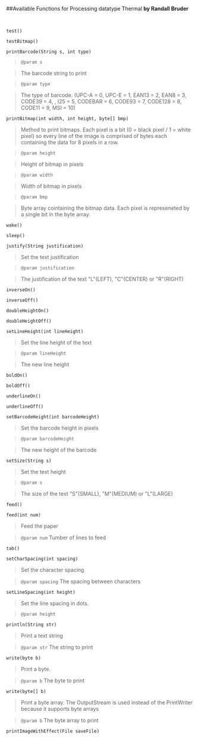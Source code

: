 ##Available Functions for Processing datatype Thermal
**by Randall Bruder**

<br />

`test()`

`testBitmap()`

`printBarcode(String s, int type)`
>`@param s`

>The barcode string to print

>`@param type`

>The type of barcode. (UPC-A = 0, UPC-E = 1, EAN13 = 2, EAN8 = 3, CODE39 = 4, , I25 = 5, CODEBAR = 6, CODE93 = 7, CODE128 = 8, CODE11 = 9, MSI = 10)
   
`printBitmap(int width, int height, byte[] bmp)`
>Method to print bitmaps. Each pixel is a bit (0 = black pixel / 1 = white pixel) so every line of the image is comprised of bytes each containing the data for 8 pixels in a row.

>`@param height`

>Height of bitmap in pixels

>`@param width`

>Width of bitmap in pixels

>`@param bmp`

>Byte array cointaining the bitmap data. Each pixel is represeneted by a single bit in the byte array.
	
`wake()`

`sleep()`

`justify(String justification)`
>Set the text justification

>`@param justification`

>The justification of the text "L"(LEFT), "C"(CENTER) or "R"(RIGHT)

`inverseOn()`

`inverseOff()`

`doubleHeightOn()`

`doubleHeightOff()`

`setLineHeight(int lineHeight)`
>Set the line height of the text

>`@param lineHeight`

>The new line height
	
`boldOn()`

`boldOff()`

`underlineOn()`

`underlineOff()`

`setBarcodeHeight(int barcodeHeight)`
>Set the barcode height in pixels

>`@param barcodeHeight`

>The new height of the barcode

`setSize(String s)`
>Set the text height

>`@param s`

>The size of the text "S"(SMALL), "M"(MEDIUM) or "L"(LARGE)

`feed()`

`feed(int num)`
>Feed the paper

>`@param num`
>Tumber of lines to feed
	
`tab()`

`setCharSpacing(int spacing)`
>Set the character spacing

>`@param spacing`
>The spacing between characters

`setLineSpacing(int height)`
>Set the line spacing in dots.

>`@param height`
	
`println(String str)`
>Print a text string

>`@param str`
>The string to print
	
`write(byte b)`
>Print a byte.

>`@param b`
>The byte to print

`write(byte[] b)`
>Print a byte array. The OutputStream is used instead of the PrintWriter because it supports byte arrays

>`@param b`
>The byte array to print

`printImageWithEffect(File saveFile)`